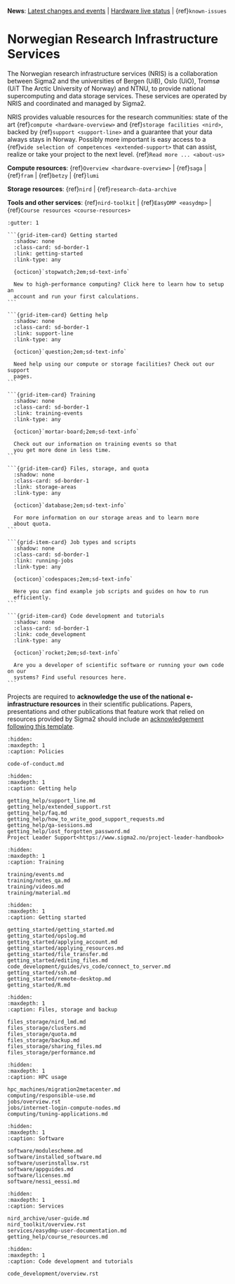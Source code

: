 **News**:
[Latest changes and events](https://opslog.sigma2.no) |
[Hardware live status](https://www.sigma2.no/hardware-status) |
{ref}`known-issues`


# Norwegian Research Infrastructure Services

The Norwegian research infrastructure services (NRIS) is a collaboration
between Sigma2 and the universities of Bergen (UiB), Oslo (UiO), Tromsø (UiT
The Arctic University of Norway) and NTNU, to provide national supercomputing
and data storage services. These services are operated by NRIS and coordinated
and managed by Sigma2.

NRIS provides valuable resources for the research communities: state of the art
{ref}`compute <hardware-overview>` and {ref}`storage facilities <nird>`, backed
by {ref}`support <support-line>` and a guarantee that your data always stays in
Norway. Possibly more important is easy access to a {ref}`wide selection of
competences <extended-support>` that can assist, realize or take your project
to the next level. {ref}`Read more ... <about-us>`

**Compute resources**:
{ref}`Overview <hardware-overview>` | {ref}`saga` | {ref}`fram` | {ref}`betzy` | {ref}`lumi`

**Storage resources**:
{ref}`nird` | {ref}`research-data-archive`

**Tools and other services**:
{ref}`nird-toolkit` | {ref}`EasyDMP <easydmp>` | {ref}`Course resources <course-resources>`

````{grid} 2
:gutter: 1

```{grid-item-card} Getting started
  :shadow: none
  :class-card: sd-border-1
  :link: getting-started
  :link-type: any

  {octicon}`stopwatch;2em;sd-text-info`

  New to high-performance computing? Click here to learn how to setup an
  account and run your first calculations.
```

```{grid-item-card} Getting help
  :shadow: none
  :class-card: sd-border-1
  :link: support-line
  :link-type: any

  {octicon}`question;2em;sd-text-info`

  Need help using our compute or storage facilities? Check out our support
  pages.
```

```{grid-item-card} Training
  :shadow: none
  :class-card: sd-border-1
  :link: training-events
  :link-type: any

  {octicon}`mortar-board;2em;sd-text-info`

  Check out our information on training events so that
  you get more done in less time.
```

```{grid-item-card} Files, storage, and quota
  :shadow: none
  :class-card: sd-border-1
  :link: storage-areas
  :link-type: any

  {octicon}`database;2em;sd-text-info`

  For more information on our storage areas and to learn more
  about quota.
```

```{grid-item-card} Job types and scripts
  :shadow: none
  :class-card: sd-border-1
  :link: running-jobs
  :link-type: any

  {octicon}`codespaces;2em;sd-text-info`

  Here you can find example job scripts and guides on how to run
  efficiently.
```

```{grid-item-card} Code development and tutorials
  :shadow: none
  :class-card: sd-border-1
  :link: code_development
  :link-type: any

  {octicon}`rocket;2em;sd-text-info`

  Are you a developer of scientific software or running your own code on our
  systems? Find useful resources here.
```

````

Projects are required to **acknowledge the use of the national e-infrastructure
resources** in their scientific publications. Papers, presentations and other
publications that feature work that relied on resources provided by Sigma2
should include an
[acknowledgement following this template](https://www.sigma2.no/acknowledgements).

```{toctree}
:hidden:
:maxdepth: 1
:caption: Policies

code-of-conduct.md
```

```{toctree}
:hidden:
:maxdepth: 1
:caption: Getting help

getting_help/support_line.md
getting_help/extended_support.rst
getting_help/faq.md
getting_help/how_to_write_good_support_requests.md
getting_help/qa-sessions.md
getting_help/lost_forgotten_password.md
Project Leader Support<https://www.sigma2.no/project-leader-handbook>
```

```{toctree}
:hidden:
:maxdepth: 1
:caption: Training

training/events.md
training/notes_qa.md
training/videos.md
training/material.md
```

```{toctree}
:hidden:
:maxdepth: 1
:caption: Getting started

getting_started/getting_started.md
getting_started/opslog.md
getting_started/applying_account.md
getting_started/applying_resources.md
getting_started/file_transfer.md
getting_started/editing_files.md
code_development/guides/vs_code/connect_to_server.md
getting_started/ssh.md
getting_started/remote-desktop.md
getting_started/R.md
```

```{toctree}
:hidden:
:maxdepth: 1
:caption: Files, storage and backup

files_storage/nird_lmd.md
files_storage/clusters.md
files_storage/quota.md
files_storage/backup.md
files_storage/sharing_files.md
files_storage/performance.md
```

```{toctree}
:hidden:
:maxdepth: 1
:caption: HPC usage

hpc_machines/migration2metacenter.md
computing/responsible-use.md
jobs/overview.rst
jobs/internet-login-compute-nodes.md
computing/tuning-applications.md
```

```{toctree}
:hidden:
:maxdepth: 1
:caption: Software

software/modulescheme.md
software/installed_software.md
software/userinstallsw.rst
software/appguides.md
software/licenses.md
software/nessi_eessi.md
```

```{toctree}
:hidden:
:maxdepth: 1
:caption: Services

nird_archive/user-guide.md
nird_toolkit/overview.rst
services/easydmp-user-documentation.md
getting_help/course_resources.md
```

```{toctree}
:hidden:
:maxdepth: 1
:caption: Code development and tutorials

code_development/overview.rst
```
